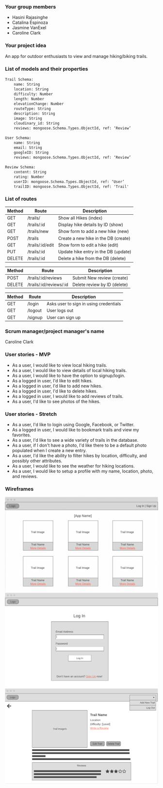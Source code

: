 ### Your group members
- Hasini Rajasinghe
- Catalina Espinoza
- Jasmine VanExel
- Caroline Clark

### Your project idea 
An app for outdoor enthusiasts to view and manage hiking/biking trails. 

### List of models and their properties
    Trail Schema:
        name: String
        location: String
        difficulty: Number
        length: Number
        elevationChange: Number
        routeType: String
        description: String
        image: String
        cloudinary_id: String
        reviews: mongoose.Schema.Types.ObjectId, ref: ‘Review’

    User Schema:
        name: String
        email: String
        googleID: String
        reviews: mongoose.Schema.Types.ObjectId, ref: ‘Review’

    Review Schema:
        content: String
        rating: Number
        userID: mongoose.Schema.Types.ObjectId, ref: ‘User’
        trailID: mongoose.Schema.Types.ObjectId, ref: 'Trail'

### List of routes
Method | Route | Description 
--- | --- | --- 
GET | /trails/ | Show all Hikes (index)
GET | /trails/:id | Display hike details by ID (show)
GET | /trails/new | Show form to add a new hike (new)
POST | /trails | Create a new hike in the DB (create)
GET | /trails/:id/edit | Show form to edit a hike (edit)
PUT | /trails/:id | Update hike entry in the DB (update)
DELETE | /trails/:id | Delete a hike from the DB (delete)

Method | Route | Description 
--- | --- | --- 
POST | /trails/:id/reviews | Submit New review (create)
DELETE | /trails/:id/reviews/:id | Delete review by ID (delete)

Method | Route | Description 
--- | --- | --- 
GET | /login | Asks user to sign in using credentials
GET | /logout | User logs out
GET | /signup | User can sign up

### Scrum manager/project manager's name
Caroline Clark

### User stories - MVP
- As a user, I would like to view local hiking trails.
- As a user, I would like to view details of local hiking trails.
- As a user, I would like to have the option to signup/login.
- As a logged in user, I'd like to edit hikes.
- As a logged in user, I'd like to add new hikes.
- As a logged in user, I'd like to delete hikes.
- As a logged in user, I would like to add reviews of trails.
- As a user, I'd like to see photos of the hikes.

### User stories - Stretch 
- As a user, I'd like to login using Google, Facebook, or Twitter.
- As a logged in user, I would like to bookmark trails and view my favorites.
- As a user, I'd like to see a wide variety of trails in the database. 
- As a user, if I don't have a photo, I'd like there to be a default photo populated when I create a new entry.
- As a user, I'd like the ability to filter hikes by location, difficulty, and possibly other attributes.
- As a user, I would like to see the weather for hiking locations. 
- As a user, I would like to setup a profile with my name, location, photo, and reviews.

### Wireframes
![home](./wireframes/1_home.png)
![login](./wireframes/2_login.png)
![details](./wireframes/3_details.png)